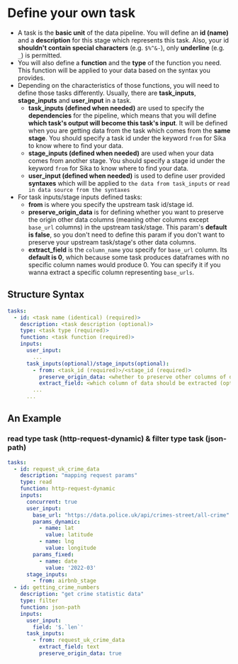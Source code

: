 # Define your own task
- A task is the **basic unit** of the data pipeline. You will define an **id (name)** and a **description** for this stage which represents this task. Also, your id **shouldn't contain special characters** (e.g. `$%^&-`), only **underline** (e.g. `_`) is permitted.
- You will also define a **function** and the **type** of the function you need. This function will be applied to your data based on the syntax you provides.
- Depending on the characteristics of those functions, you will need to define those tasks differently. Usually, there are **task_inputs**, **stage_inputs** and **user_input** in a task.
  - **task_inputs (defined when needed)** are used to specify the **dependencies** for the pipeline, which means that you will define **which task's output will become this task's input**. It will be defined when you are getting data from the task which comes from the **same stage**. You should specify a task id under the keyword `from` for Sika to know where to find your data.
  - **stage_inputs (defined when needed)** are used when your data comes from another stage. You should specify a stage id under the keyword `from` for Sika to know where to find your data.
  - **user_input (defined when needed)** is used to define user provided **syntaxes** which will be applied to `the data from task_inputs` or `read in data source from the syntaxes`
- For task inputs/stage inputs defined tasks:
  - **from** is where you specify the upstream task id/stage id.
  - **preserve_origin_data** is for defining whether you want to preserve the origin other data columns (meaning other columns except `base_url` columns) in the upstream task/stage. This param's **default is false**, so you don't need to define this param if you don't want to preserve your upstream task/stage's other data columns.
  - **extract_field** is the `column_name` you specify for `base_url` column. Its **default is 0**, which because some task produces dataframes with no specific column names would produce 0. You can specify it if you wanna extract a specific column representing `base_urls`.

 
## Structure Syntax
```yml
tasks:
  - id: <task name (identical) (required)>
    description: <task description (optional)>
    type: <task type (required)>
    function: <task function (required)>
    inputs:
      user_input:
        ...
      task_inputs(optional)/stage_inputs(optional):
        - from: <task_id (required)>/<stage_id (required)>
      	  preserve_origin_data: <whether to preserve other columns of data from the task input or not (optional) (default is false)> 
          extract_field: <which column of data should be extracted (optional) (default column is 0)> 
        ...
      ...
```
 
## An Example
###  read type task (http-request-dynamic) & filter type task (json-path)
```yml
tasks:
  - id: request_uk_crime_data
    description: "mapping request params"
    type: read
    function: http-request-dynamic
    inputs:
      concurrent: true
      user_input:
        base_url: "https://data.police.uk/api/crimes-street/all-crime"
        params_dynamic:
          - name: lat
            value: latitude
          - name: lng
            value: longitude
        params_fixed:
          - name: date
            value: '2022-03'
      stage_inputs:
        - from: airbnb_stage 
  - id: getting_crime_numbers
    description: "get crime statistic data"
    type: filter 
    function: json-path 
    inputs:
      user_input:
        field: '$.`len`' 
      task_inputs:
        - from: request_uk_crime_data
          extract_field: text
          preserve_origin_data: true
``` 
